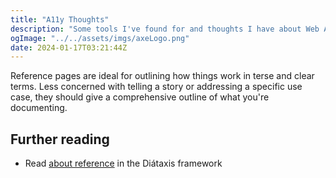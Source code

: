 ```yaml
---
title: "A11y Thoughts"
description: "Some tools I've found for and thoughts I have about Web Accessibility"
ogImage: "../../assets/imgs/axeLogo.png"
date: 2024-01-17T03:21:44Z
---
```

Reference pages are ideal for outlining how things work in terse and clear terms.
Less concerned with telling a story or addressing a specific use case, they should give a comprehensive outline of what you're documenting.

## Further reading

- Read [about reference](https://diataxis.fr/reference/) in the Diátaxis framework
